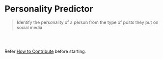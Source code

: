 # Personality Predictor 
> Identify the personality of a person from the type of posts they put on social media

<br/>
<br/>

Refer [How to Contribute](https://github.com/Devs-Paradise/Devs-Machine-Learning-Playground/blob/main/Steps_For_Beginners.md) before starting.
